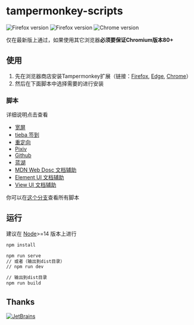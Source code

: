 # tampermonkey-scripts

<img src="https://img.shields.io/badge/Firefox-Latest-brightgreen?style=flat-square" alt="Firefox version"> <img src="https://img.shields.io/badge/Edge-Latest-brightgreen?style=flat-square" alt="Firefox version"> <img src="https://img.shields.io/badge/Chrome-Latest-brightgreen?style=flat-square" alt="Chrome version">

仅在最新版上通过，如果使用其它浏览器**必须要保证Chromium版本80+**

## 使用

1. 先在浏览器商店安装Tampermonkey扩展（链接：[Firefox](https://addons.mozilla.org/zh-CN/firefox/addon/tampermonkey/), [Edge](https://microsoftedge.microsoft.com/addons/detail/tampermonkey/iikmkjmpaadaobahmlepeloendndfphd), [Chrome](https://chrome.google.com/webstore/detail/tampermonkey/dhdgffkkebhmkfjojejmpbldmpobfkfo)）
2. 然后在下面脚本中选择需要的进行安装

### 脚本

详细说明点击查看

- [宽屏](https://greasyfork.org/zh-CN/scripts/411260-网页宽屏)
- [tieba 签到](https://greasyfork.org/zh-CN/scripts/410874-百度贴吧签到)
- [重定向](https://greasyfork.org/zh-CN/scripts/416338-redirect-外链跳转)
- [Pixiv](https://greasyfork.org/zh-CN/scripts/419761-pixiv-工具箱)
- [Github](https://greasyfork.org/zh-CN/scripts/423178-github-工具箱)
- [蓝湖](https://greasyfork.org/zh-CN/scripts/411030-蓝湖-lanhu)
- [MDN Web Dosc 文档辅助](https://greasyfork.org/zh-CN/scripts/420958-mdn-文档辅助)
- [Element UI 文档辅助](https://greasyfork.org/zh-CN/scripts/418173-element-ui文档辅助)
- [View UI 文档辅助](https://greasyfork.org/zh-CN/scripts/417770-view-ui文档辅助)

你可以在[这个分支](https://github.com/sakura-flutter/tampermonkey-scripts/tree/gh-pages)查看所有脚本

## 运行

建议在 [Node](https://nodejs.org/en/)>=14 版本上进行

```bash
npm install

npm run serve
// 或者（输出到dist目录）
// npm run dev

// 输出到dist目录
npm run build
```

## Thanks

[![JetBrains](https://avatars0.githubusercontent.com/u/878437?s=120&v=4)](https://www.jetbrains.com/?from=tampermonkey-scripts)
